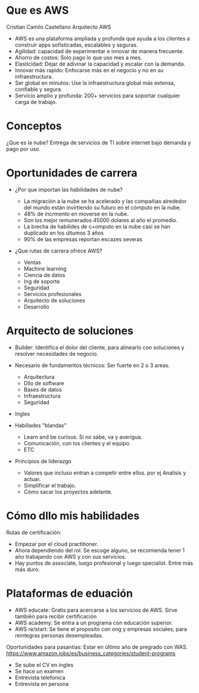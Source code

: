 # Que es AWS

Cristian Camilo Castellano Arquitecto AWS

- AWS es una plataforma ampliada y profunda que ayuda a los clientes a construir apps sofisticadas, escalables y seguras.
- Agilidad: capacidad de experimentar e innovar de manera frecuente.
- Ahorro de costos: Solo pago lo que uso mes a mes.
- Elasticidad: Dejar de adivinar la capacidad y escalar con la demanda.
- Innovar más rapido: Enfocarse más en el negocio y no en su infraestructura.
- Ser global en minutos: Use la infraestructura global más extensa, confiable y segura.
- Servicio amplio y profunda: 200+ servicios para soportar cualquier carga de trabajo.

# Conceptos

¿Que es la nube?
Entrega de servicios de TI sobre internet bajo demanda y pago por uso.

# Oportunidades de carrera

- ¿Por que importan las habilidades de nube? 
    * La migración a la nube se ha acelerado y las compañias alrededor del mundo están invirtiendo su futuro en el cómputo en la nube.
    * 48% de incrmento en moverse en la nube.
    * Son los mejor remunerados 45000 dolares al año el promedio.
    * La brecha de habilides de c+omputo en la nube casi se han duplicado en los últumos 3 años
    * 90% de las empresas reportan escazes severas

- ¿Que rutas de carrera ofrece AWS?
    * Ventas
    * Machine learning
    * Ciencia de datos
    * Ing de soporte
    * Seguridad
    * Servicios profesionales
    * Arquitecto de soluciones
    * Desarrollo

# Arquitecto de soluciones

* Builder: Identifica el dolor del cliente, para alinearlo con soluciones y resolver necesidades de negocio.

* Necesario de fundamentos técnicos: Ser fuerte en 2 o 3 areas.
    - Arquitectura
    - Dllo de software
    - Bases de datos
    - Infraestructura
    - Seguridad

* Ingles
* Habiliades "blandas"
    - Learn and be curious. Si no sabe, va y averigua.
    - Comunicación, con los clientes y el equipo.
    - ETC

* Principios de liderazgo
    - Valores que incluso entran a competir entre ellos. por ej Analisis y actuar.
    - Simplificar el trabajo.
    - Cómo sacar los proyectos adelante.

# Cómo dllo mis habilidades

Rutas de certificación:
- Empezar por el cloud practitioner.
- Ahora dependiendo del rol. Se escoge alguno, se recomienda tener 1 año trabajando con AWS y con sus servicios.
- Hay puntos de associate, luego profesional y luego specialist. Entre más más duro.

# Plataformas de eduación

- AWS educate: Gratis para acercarse a los servicios de AWS. Sirve también para recibir certificación
- AWS academy: Se entra a un programa con educación superior.
- AWS re/start: Se tiene el proposito con ong y empresas sociales, para reintegras personas desempleadas. 

Oportunidades para pasantias: Estar en último año de pregrado con WAS.
https://www.amazon.jobs/es/business_categories/student-programs

- Se sube el CV en ingles
- Se hace un examen 
- Entrevista telefonica
- Entrevista en persona
